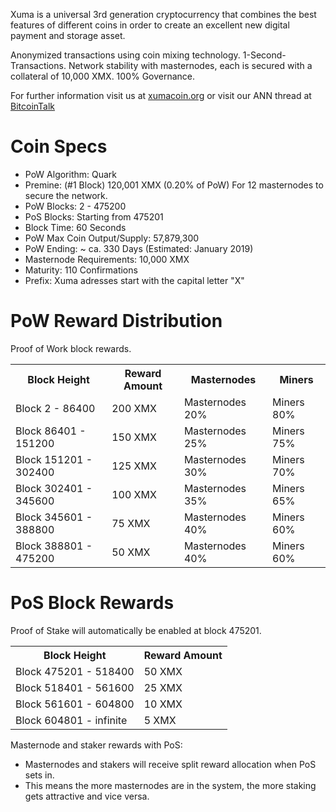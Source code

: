 Xuma is a universal 3rd generation cryptocurrency that combines the best features of different coins
in order to create an excellent new digital payment and storage asset.

Anonymized transactions using coin mixing technology. 1-Second-Transactions. Network stability with masternodes, each is secured with a collateral of 10,000 XMX. 100% Governance.

For further information visit us at [xumacoin.org](https://www.xumacoin.org/) or visit our ANN thread at [BitcoinTalk](https://bitcointalk.org/index.php?topic=0000000.0)

# Coin Specs

 - PoW Algorithm: Quark
 - Premine: (#1 Block) 120,001 XMX (0.20% of PoW) For 12 masternodes to secure the network.
 - PoW Blocks: 2 - 475200
 - PoS Blocks: Starting from 475201
 - Block Time: 60 Seconds
 - PoW Max Coin Output/Supply: 57,879,300
 - PoW Ending: ~ ca. 330 Days (Estimated: January 2019)
 - Masternode Requirements: 10,000 XMX
 - Maturity: 110 Confirmations
 - Prefix: Xuma adresses start with the capital letter "X"

# PoW Reward Distribution

Proof of Work block rewards.

<table>
<tr><th>Block Height</th><th>Reward Amount</th><th>Masternodes</th><th>Miners</th></tr>
<tr><td>Block 2 - 86400</td><td>200 XMX</td><td>Masternodes 20%</td><td>Miners 80%</td></tr>
<tr><td>Block 86401 - 151200</td><td>150 XMX</td><td>Masternodes 25%</td><td>Miners 75%</td></tr>
<tr><td>Block 151201 - 302400</td><td>125 XMX</td><td>Masternodes 30%</td><td>Miners 70%</td></tr>
<tr><td>Block 302401 - 345600</td><td>100 XMX</td><td>Masternodes 35%</td><td>Miners 65%</td></tr>
<tr><td>Block 345601 - 388800</td><td>75 XMX</td><td>Masternodes 40%</td><td>Miners 60%</td></tr>
<tr><td>Block 388801 - 475200</td><td>50 XMX</td><td>Masternodes 40%</td><td>Miners 60%</td></tr>
</table>

# PoS Block Rewards

Proof of Stake will automatically be enabled at block 475201.

<table>
<tr><th>Block Height</th><th>Reward Amount</th>                  
<tr><td>Block 475201 - 518400</td><td>50 XMX</td></tr>
<tr><td>Block 518401 - 561600</td><td>25 XMX</td></tr>
<tr><td>Block 561601 - 604800</td><td>10 XMX</td></tr>
<tr><td>Block 604801 - infinite</td><td>5 XMX</td></tr>
</table>

Masternode and staker rewards with PoS:
 - Masternodes and stakers will receive split reward allocation when PoS sets in.
 - This means the more masternodes are in the system, the more staking gets attractive and vice versa.